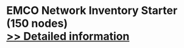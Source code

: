 # EMCO Network Inventory Starter (150 nodes)<br />[>> Detailed information](https://secure.shareit.com/shareit/product.html?productid=300281090&affiliateid=200057808)